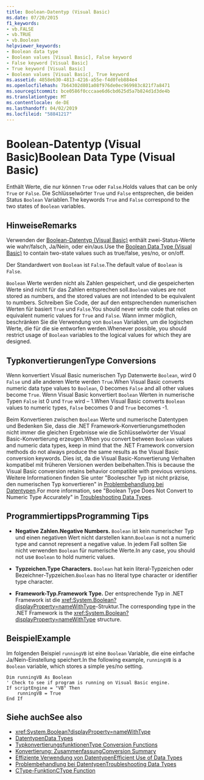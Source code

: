 ```yaml
---
title: Boolean-Datentyp (Visual Basic)
ms.date: 07/20/2015
f1_keywords:
- vb.FALSE
- vb.TRUE
- vb.Boolean
helpviewer_keywords:
- Boolean data type
- Boolean values [Visual Basic], False keyword
- False keyword [Visual Basic]
- True keyword [Visual Basic]
- Boolean values [Visual Basic], True keyword
ms.assetid: 4858e630-4813-4216-a55e-f4d0feb884e4
ms.openlocfilehash: 7b64302d801a08f976de0ec969983c821f7a8471
ms.sourcegitcommit: bce0586f0cccaae6d6cbd625d5a7b824d1d3de4b
ms.translationtype: MT
ms.contentlocale: de-DE
ms.lasthandoff: 04/02/2019
ms.locfileid: "58841217"
---
```

# <a name="boolean-data-type-visual-basic"></a><span data-ttu-id="0041f-102">Boolean-Datentyp (Visual Basic)</span><span class="sxs-lookup"><span data-stu-id="0041f-102">Boolean Data Type (Visual Basic)</span></span>
<span data-ttu-id="0041f-103">Enthält Werte, die nur können `True` oder `False`.</span><span class="sxs-lookup"><span data-stu-id="0041f-103">Holds values that can be only `True` or `False`.</span></span> <span data-ttu-id="0041f-104">Die Schlüsselwörter `True` und `False` entsprechen, die beiden Status `Boolean` Variablen.</span><span class="sxs-lookup"><span data-stu-id="0041f-104">The keywords `True` and `False` correspond to the two states of `Boolean` variables.</span></span>  
  
## <a name="remarks"></a><span data-ttu-id="0041f-105">Hinweise</span><span class="sxs-lookup"><span data-stu-id="0041f-105">Remarks</span></span>  
 <span data-ttu-id="0041f-106">Verwenden der [Boolean-Datentyp (Visual Basic)](../../../visual-basic/language-reference/data-types/boolean-data-type.md) enthält zwei-Status-Werte wie wahr/falsch, Ja/Nein, oder ein/aus.</span><span class="sxs-lookup"><span data-stu-id="0041f-106">Use the [Boolean Data Type (Visual Basic)](../../../visual-basic/language-reference/data-types/boolean-data-type.md) to contain two-state values such as true/false, yes/no, or on/off.</span></span>  
  
 <span data-ttu-id="0041f-107">Der Standardwert von `Boolean` ist `False`.</span><span class="sxs-lookup"><span data-stu-id="0041f-107">The default value of `Boolean` is `False`.</span></span>  
  
 <span data-ttu-id="0041f-108">`Boolean` Werte werden nicht als Zahlen gespeichert, und die gespeicherten Werte sind nicht für das Zahlen entsprechen soll.</span><span class="sxs-lookup"><span data-stu-id="0041f-108">`Boolean` values are not stored as numbers, and the stored values are not intended to be equivalent to numbers.</span></span> <span data-ttu-id="0041f-109">Schreiben Sie Code, der auf den entsprechenden numerischen Werten für basiert `True` und `False`.</span><span class="sxs-lookup"><span data-stu-id="0041f-109">You should never write code that relies on equivalent numeric values for `True` and `False`.</span></span> <span data-ttu-id="0041f-110">Wann immer möglich, beschränken Sie die Verwendung von `Boolean` Variablen, um die logischen Werte, die für die sie entworfen werden.</span><span class="sxs-lookup"><span data-stu-id="0041f-110">Whenever possible, you should restrict usage of `Boolean` variables to the logical values for which they are designed.</span></span>  
  
## <a name="type-conversions"></a><span data-ttu-id="0041f-111">Typkonvertierungen</span><span class="sxs-lookup"><span data-stu-id="0041f-111">Type Conversions</span></span>  
 <span data-ttu-id="0041f-112">Wenn konvertiert Visual Basic numerischen Typ Datenwerte `Boolean`, wird 0 `False` und alle anderen Werte werden `True`.</span><span class="sxs-lookup"><span data-stu-id="0041f-112">When Visual Basic converts numeric data type values to `Boolean`, 0 becomes `False` and all other values become `True`.</span></span> <span data-ttu-id="0041f-113">Wenn Visual Basic konvertiert `Boolean` Werten in numerische Typen `False` ist 0 und `True` wird – 1.</span><span class="sxs-lookup"><span data-stu-id="0041f-113">When Visual Basic converts `Boolean` values to numeric types, `False` becomes 0 and `True` becomes -1.</span></span>  
  
 <span data-ttu-id="0041f-114">Beim Konvertieren zwischen `Boolean` Werte und numerische Datentypen und Bedenken Sie, dass die .NET Framework-Konvertierungsmethoden nicht immer die gleichen Ergebnisse wie die Schlüsselwörter der Visual Basic-Konvertierung erzeugen.</span><span class="sxs-lookup"><span data-stu-id="0041f-114">When you convert between `Boolean` values and numeric data types, keep in mind that the .NET Framework conversion methods do not always produce the same results as the Visual Basic conversion keywords.</span></span> <span data-ttu-id="0041f-115">Dies ist, da die Visual Basic-Konvertierung Verhalten kompatibel mit früheren Versionen werden beibehalten.</span><span class="sxs-lookup"><span data-stu-id="0041f-115">This is because the Visual Basic conversion retains behavior compatible with previous versions.</span></span> <span data-ttu-id="0041f-116">Weitere Informationen finden Sie unter "Boolescher Typ ist nicht präzise, den numerischen Typ konvertieren" in [Problembehandlung bei Datentypen](../../../visual-basic/programming-guide/language-features/data-types/troubleshooting-data-types.md).</span><span class="sxs-lookup"><span data-stu-id="0041f-116">For more information, see "Boolean Type Does Not Convert to Numeric Type Accurately" in [Troubleshooting Data Types](../../../visual-basic/programming-guide/language-features/data-types/troubleshooting-data-types.md).</span></span>  
  
## <a name="programming-tips"></a><span data-ttu-id="0041f-117">Programmiertipps</span><span class="sxs-lookup"><span data-stu-id="0041f-117">Programming Tips</span></span>  
  
-   <span data-ttu-id="0041f-118">**Negative Zahlen.**</span><span class="sxs-lookup"><span data-stu-id="0041f-118">**Negative Numbers.**</span></span> <span data-ttu-id="0041f-119">`Boolean` ist kein numerischer Typ und einen negativen Wert nicht darstellen kann.</span><span class="sxs-lookup"><span data-stu-id="0041f-119">`Boolean` is not a numeric type and cannot represent a negative value.</span></span> <span data-ttu-id="0041f-120">In jedem Fall sollten Sie nicht verwenden `Boolean` für numerische Werte.</span><span class="sxs-lookup"><span data-stu-id="0041f-120">In any case, you should not use `Boolean` to hold numeric values.</span></span>  
  
-   <span data-ttu-id="0041f-121">**Typzeichen.**</span><span class="sxs-lookup"><span data-stu-id="0041f-121">**Type Characters.**</span></span> <span data-ttu-id="0041f-122">`Boolean` hat kein literal-Typzeichen oder Bezeichner-Typzeichen.</span><span class="sxs-lookup"><span data-stu-id="0041f-122">`Boolean` has no literal type character or identifier type character.</span></span>  
  
-   <span data-ttu-id="0041f-123">**Framework-Typ.**</span><span class="sxs-lookup"><span data-stu-id="0041f-123">**Framework Type.**</span></span> <span data-ttu-id="0041f-124">Der entsprechende Typ in .NET Framework ist die <xref:System.Boolean?displayProperty=nameWithType>-Struktur.</span><span class="sxs-lookup"><span data-stu-id="0041f-124">The corresponding type in the .NET Framework is the <xref:System.Boolean?displayProperty=nameWithType> structure.</span></span>  
  
## <a name="example"></a><span data-ttu-id="0041f-125">Beispiel</span><span class="sxs-lookup"><span data-stu-id="0041f-125">Example</span></span>  
 <span data-ttu-id="0041f-126">Im folgenden Beispiel `runningVB` ist eine `Boolean` Variable, die eine einfache Ja/Nein-Einstellung speichert.</span><span class="sxs-lookup"><span data-stu-id="0041f-126">In the following example, `runningVB` is a `Boolean` variable, which stores a simple yes/no setting.</span></span>  
  
```  
Dim runningVB As Boolean  
' Check to see if program is running on Visual Basic engine.  
If scriptEngine = "VB" Then  
    runningVB = True  
End If  
```  
  
## <a name="see-also"></a><span data-ttu-id="0041f-127">Siehe auch</span><span class="sxs-lookup"><span data-stu-id="0041f-127">See also</span></span>

- <xref:System.Boolean?displayProperty=nameWithType>
- [<span data-ttu-id="0041f-128">Datentypen</span><span class="sxs-lookup"><span data-stu-id="0041f-128">Data Types</span></span>](../../../visual-basic/language-reference/data-types/index.md)
- [<span data-ttu-id="0041f-129">Typkonvertierungsfunktionen</span><span class="sxs-lookup"><span data-stu-id="0041f-129">Type Conversion Functions</span></span>](../../../visual-basic/language-reference/functions/type-conversion-functions.md)
- [<span data-ttu-id="0041f-130">Konvertierung: Zusammenfassung</span><span class="sxs-lookup"><span data-stu-id="0041f-130">Conversion Summary</span></span>](../../../visual-basic/language-reference/keywords/conversion-summary.md)
- [<span data-ttu-id="0041f-131">Effiziente Verwendung von Datentypen</span><span class="sxs-lookup"><span data-stu-id="0041f-131">Efficient Use of Data Types</span></span>](../../../visual-basic/programming-guide/language-features/data-types/efficient-use-of-data-types.md)
- [<span data-ttu-id="0041f-132">Problembehandlung bei Datentypen</span><span class="sxs-lookup"><span data-stu-id="0041f-132">Troubleshooting Data Types</span></span>](../../../visual-basic/programming-guide/language-features/data-types/troubleshooting-data-types.md)
- [<span data-ttu-id="0041f-133">CType-Funktion</span><span class="sxs-lookup"><span data-stu-id="0041f-133">CType Function</span></span>](../../../visual-basic/language-reference/functions/ctype-function.md)
